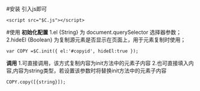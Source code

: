 #安装
引入js即可

`
    <script src="$C.js"></script>
`

#使用
**初始化配置**
1.el {String} 为 document.querySelector 选择器参数；
2.hideEl {Boolean} 为复制源元素是否显示在页面上，用于元素复制时使用；

`
    var COPY =$C.init({
    	el:'#copyid',
    	hideEl:true
    });
`

**调用**
1.可直接调用，该方式复制内容为init方法中的元素子内容
2.也可直接填入内容,内容为string类型，若设置该参数时将替换init方法中的元素子内容

    COPY.copy([{string}]);

